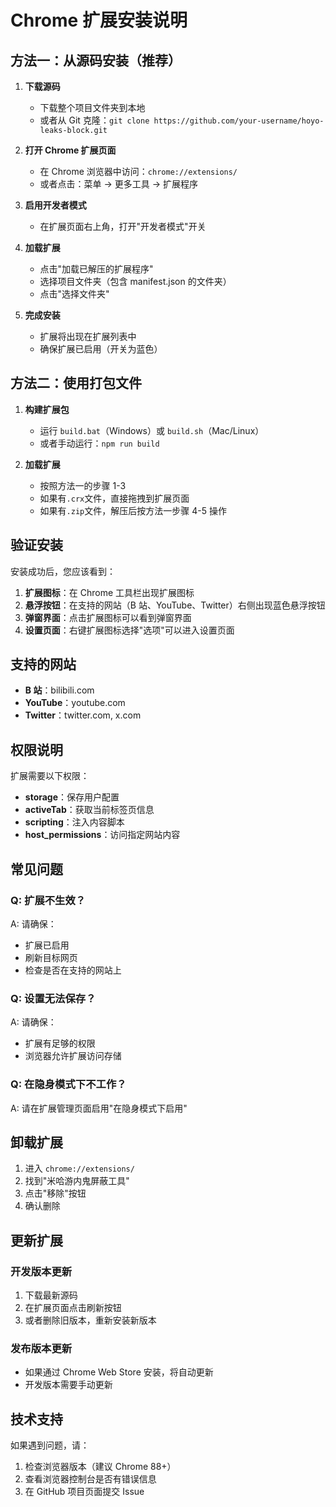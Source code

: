 # Chrome 扩展安装说明

## 方法一：从源码安装（推荐）

1. **下载源码**

   - 下载整个项目文件夹到本地
   - 或者从 Git 克隆：`git clone https://github.com/your-username/hoyo-leaks-block.git`

2. **打开 Chrome 扩展页面**

   - 在 Chrome 浏览器中访问：`chrome://extensions/`
   - 或者点击：菜单 → 更多工具 → 扩展程序

3. **启用开发者模式**

   - 在扩展页面右上角，打开"开发者模式"开关

4. **加载扩展**

   - 点击"加载已解压的扩展程序"
   - 选择项目文件夹（包含 manifest.json 的文件夹）
   - 点击"选择文件夹"

5. **完成安装**
   - 扩展将出现在扩展列表中
   - 确保扩展已启用（开关为蓝色）

## 方法二：使用打包文件

1. **构建扩展包**

   - 运行 `build.bat`（Windows）或 `build.sh`（Mac/Linux）
   - 或者手动运行：`npm run build`

2. **加载扩展**
   - 按照方法一的步骤 1-3
   - 如果有`.crx`文件，直接拖拽到扩展页面
   - 如果有`.zip`文件，解压后按方法一步骤 4-5 操作

## 验证安装

安装成功后，您应该看到：

1. **扩展图标**：在 Chrome 工具栏出现扩展图标
2. **悬浮按钮**：在支持的网站（B 站、YouTube、Twitter）右侧出现蓝色悬浮按钮
3. **弹窗界面**：点击扩展图标可以看到弹窗界面
4. **设置页面**：右键扩展图标选择"选项"可以进入设置页面

## 支持的网站

- **B 站**：bilibili.com
- **YouTube**：youtube.com
- **Twitter**：twitter.com, x.com

## 权限说明

扩展需要以下权限：

- **storage**：保存用户配置
- **activeTab**：获取当前标签页信息
- **scripting**：注入内容脚本
- **host_permissions**：访问指定网站内容

## 常见问题

### Q: 扩展不生效？

A: 请确保：

- 扩展已启用
- 刷新目标网页
- 检查是否在支持的网站上

### Q: 设置无法保存？

A: 请确保：

- 扩展有足够的权限
- 浏览器允许扩展访问存储

### Q: 在隐身模式下不工作？

A: 请在扩展管理页面启用"在隐身模式下启用"

## 卸载扩展

1. 进入 `chrome://extensions/`
2. 找到"米哈游内鬼屏蔽工具"
3. 点击"移除"按钮
4. 确认删除

## 更新扩展

### 开发版本更新

1. 下载最新源码
2. 在扩展页面点击刷新按钮
3. 或者删除旧版本，重新安装新版本

### 发布版本更新

- 如果通过 Chrome Web Store 安装，将自动更新
- 开发版本需要手动更新

## 技术支持

如果遇到问题，请：

1. 检查浏览器版本（建议 Chrome 88+）
2. 查看浏览器控制台是否有错误信息
3. 在 GitHub 项目页面提交 Issue
